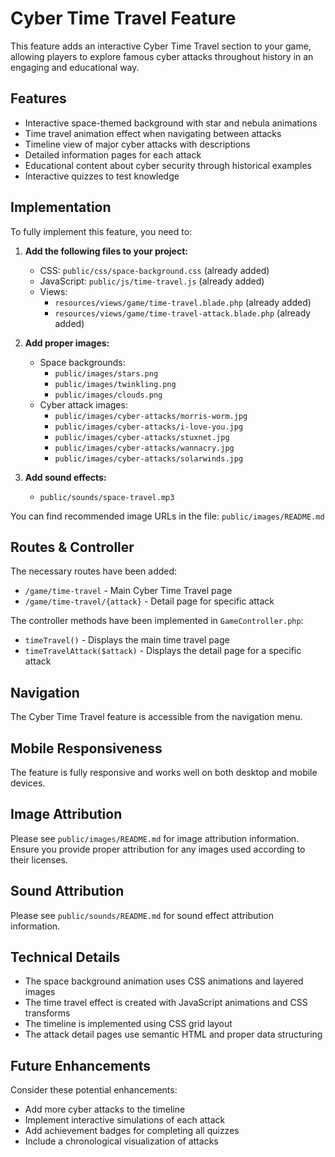 # Cyber Time Travel Feature

This feature adds an interactive Cyber Time Travel section to your game, allowing players to explore famous cyber attacks throughout history in an engaging and educational way.

## Features

- Interactive space-themed background with star and nebula animations
- Time travel animation effect when navigating between attacks
- Timeline view of major cyber attacks with descriptions
- Detailed information pages for each attack
- Educational content about cyber security through historical examples
- Interactive quizzes to test knowledge

## Implementation

To fully implement this feature, you need to:

1. **Add the following files to your project:**
   - CSS: `public/css/space-background.css` (already added)
   - JavaScript: `public/js/time-travel.js` (already added)
   - Views: 
     - `resources/views/game/time-travel.blade.php` (already added)
     - `resources/views/game/time-travel-attack.blade.php` (already added)

2. **Add proper images:**
   - Space backgrounds:
     - `public/images/stars.png`
     - `public/images/twinkling.png`
     - `public/images/clouds.png`
   - Cyber attack images:
     - `public/images/cyber-attacks/morris-worm.jpg`
     - `public/images/cyber-attacks/i-love-you.jpg`
     - `public/images/cyber-attacks/stuxnet.jpg`
     - `public/images/cyber-attacks/wannacry.jpg`
     - `public/images/cyber-attacks/solarwinds.jpg`

3. **Add sound effects:**
   - `public/sounds/space-travel.mp3`

You can find recommended image URLs in the file: `public/images/README.md`

## Routes & Controller

The necessary routes have been added:
- `/game/time-travel` - Main Cyber Time Travel page
- `/game/time-travel/{attack}` - Detail page for specific attack

The controller methods have been implemented in `GameController.php`:
- `timeTravel()` - Displays the main time travel page
- `timeTravelAttack($attack)` - Displays the detail page for a specific attack

## Navigation

The Cyber Time Travel feature is accessible from the navigation menu.

## Mobile Responsiveness

The feature is fully responsive and works well on both desktop and mobile devices.

## Image Attribution

Please see `public/images/README.md` for image attribution information. Ensure you provide proper attribution for any images used according to their licenses.

## Sound Attribution

Please see `public/sounds/README.md` for sound effect attribution information.

## Technical Details

- The space background animation uses CSS animations and layered images
- The time travel effect is created with JavaScript animations and CSS transforms
- The timeline is implemented using CSS grid layout
- The attack detail pages use semantic HTML and proper data structuring

## Future Enhancements

Consider these potential enhancements:
- Add more cyber attacks to the timeline
- Implement interactive simulations of each attack
- Add achievement badges for completing all quizzes
- Include a chronological visualization of attacks 